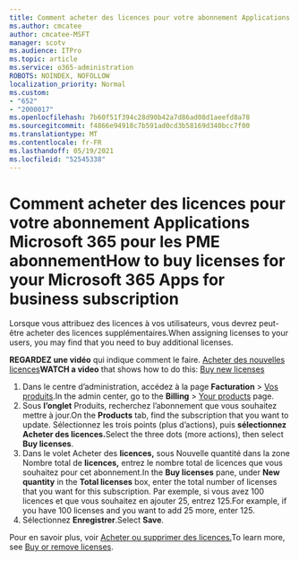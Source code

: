 ```yaml
---
title: Comment acheter des licences pour votre abonnement Applications Microsoft 365 pour les PME abonnement
ms.author: cmcatee
author: cmcatee-MSFT
manager: scotv
ms.audience: ITPro
ms.topic: article
ms.service: o365-administration
ROBOTS: NOINDEX, NOFOLLOW
localization_priority: Normal
ms.custom:
- "652"
- "2000017"
ms.openlocfilehash: 7b60f51f394c28d90b42a7d86ad08d1aeefd8a78
ms.sourcegitcommit: f4866e94918c7b591ad0cd3b58169d340bcc7f00
ms.translationtype: MT
ms.contentlocale: fr-FR
ms.lasthandoff: 05/19/2021
ms.locfileid: "52545338"
---
```

# <a name="how-to-buy-licenses-for-your-microsoft-365-apps-for-business-subscription"></a><span data-ttu-id="cd1ad-102">Comment acheter des licences pour votre abonnement Applications Microsoft 365 pour les PME abonnement</span><span class="sxs-lookup"><span data-stu-id="cd1ad-102">How to buy licenses for your Microsoft 365 Apps for business subscription</span></span>

<span data-ttu-id="cd1ad-103">Lorsque vous attribuez des licences à vos utilisateurs, vous devrez peut-être acheter des licences supplémentaires.</span><span class="sxs-lookup"><span data-stu-id="cd1ad-103">When assigning licenses to your users, you may find that you need to buy additional licenses.</span></span>

<span data-ttu-id="cd1ad-104">**REGARDEZ une vidéo** qui indique comment le faire. [Acheter des nouvelles licences](https://go.microsoft.com/fwlink/p/?linkid=2154857)</span><span class="sxs-lookup"><span data-stu-id="cd1ad-104">**WATCH a video** that shows how to do this: [Buy new licenses](https://go.microsoft.com/fwlink/p/?linkid=2154857)</span></span>
  
1. <span data-ttu-id="cd1ad-105">Dans le centre d’administration, accédez à la page **Facturation** > [Vos produits](https://go.microsoft.com/fwlink/p/?linkid=842054).</span><span class="sxs-lookup"><span data-stu-id="cd1ad-105">In the admin center, go to the **Billing** > [Your products](https://go.microsoft.com/fwlink/p/?linkid=842054) page.</span></span>
2. <span data-ttu-id="cd1ad-106">Sous **l’onglet** Produits, recherchez l’abonnement que vous souhaitez mettre à jour.</span><span class="sxs-lookup"><span data-stu-id="cd1ad-106">On the **Products** tab, find the subscription that you want to update.</span></span> <span data-ttu-id="cd1ad-107">Sélectionnez les trois points (plus d’actions), puis **sélectionnez Acheter des licences.**</span><span class="sxs-lookup"><span data-stu-id="cd1ad-107">Select the three dots (more actions), then select **Buy licenses**.</span></span>
3. <span data-ttu-id="cd1ad-108">Dans le volet Acheter des  **licences,** sous Nouvelle quantité dans la zone Nombre total de **licences,** entrez le nombre total de licences que vous souhaitez pour cet abonnement.</span><span class="sxs-lookup"><span data-stu-id="cd1ad-108">In the **Buy licenses** pane, under **New quantity** in the **Total licenses** box, enter the total number of licenses that you want for this subscription.</span></span> <span data-ttu-id="cd1ad-109">Par exemple, si vous avez 100 licences et que vous souhaitez en ajouter 25, entrez 125.</span><span class="sxs-lookup"><span data-stu-id="cd1ad-109">For example, if you have 100 licenses and you want to add 25 more, enter 125.</span></span>
4. <span data-ttu-id="cd1ad-110">Sélectionnez **Enregistrer**.</span><span class="sxs-lookup"><span data-stu-id="cd1ad-110">Select **Save**.</span></span>

<span data-ttu-id="cd1ad-111">Pour en savoir plus, voir [Acheter ou supprimer des licences.](/microsoft-365/commerce/licenses/buy-licenses)</span><span class="sxs-lookup"><span data-stu-id="cd1ad-111">To learn more, see [Buy or remove licenses](/microsoft-365/commerce/licenses/buy-licenses).</span></span>